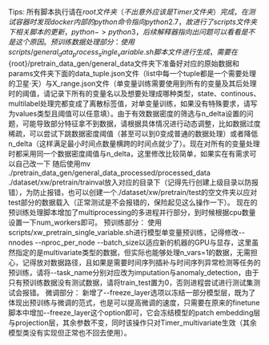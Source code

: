 Tips: 所有脚本执行请在${root}文件夹（不出意外应该是Timer文件夹）完成，在测试容器时发现docker内部的python命令指向python2.7，故进行了scripts文件夹下相关脚本的更新，python->python3，后续解释器指向出问题可以看看是不是这个原因。
预训练数据处理部分：
    使用scripts/general_data_process_single_variable.sh脚本文件进行生成，需要在${root}/pretrain_data_gen/general_data文件夹下准备好对应的原始数据和params文件夹下面的data_tuple.json文件（list中每一个tuple都是一个需要处理的卫星·天）与X_range.json文件（单变量训练需要使用到所有的变量及其后处理时的阈值，请记录下所有的变量名以及想要处理成哪种类型，state、continous、multilabel处理完都变成了离散标签值，对单变量训练，如果没有特殊要求，请写为values类型且阈值可以任意填）。由于有效数据密度的筛选与n_delta设置的问题，可能导致部分特征拿不到数据，请根据具体情况进行动态调整，比如数据过度稀疏，可以尝试下跳数据密度阈值（甚至可以到0变成普通的数据处理）或者降低n_delta（这样满足最小时间点数量横跨的时间点就少了）。现在对所有的变量处理时都采用同一个数据密度阈值与n_delta，这里修改比较简单，如果实在有需求可以自己改一下
    随后使用mv ./pretrain_data_gen/general_data_processed/processed_data ./dataset/xw/pretrain/trainval放入对应的目录下（记得先行创建上级目录以防报错），为防止报错，也可以创建一个./dataset/xw/pretrain/test的空文件夹以应对test部分的数据载入（正常测试是不会报错的，保险起见这么操作一下）。
    现在的预训练处理脚本增加了multiprocessing的多进程并行部分，到时候根据cpu数量设置一下num_workers即可。
预训练部分：
    使用scripts/xw_pretrain_single_variable.sh进行模型单变量预训练，记得修改--nnodes --nproc_per_node --batch_size以适应新的机器的GPU与显存，这里虽然指定的是multivariate类型的数据，但实际也能够处理n_vars=1的数据，无需担心，记得放对数据路径，且如果是需要时间序列插补与时间序列异常检测等任务的预训练，请将--task_name分别对应改为imputation与anomaly_detection，由于只有预训练数据没有测试数据，请将train_test置为0，否则进程尝试进行测试集测试会报错。
微调部分：
    新增了--freeze_layer选项以冻结一部分模型层，既为了体现出预训练与微调的范式，也是可以提高微调的速度，只需要在原来的finetune脚本中增加--freeze_layer这个option即可，它会冻结模型的patch embedding层与projection层，其余参数不变，同时该操作只对Timer_multivariate生效（其余模型类没有实现但正常也不回去使用）。
